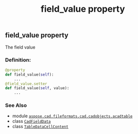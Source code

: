﻿---
title: field_value property
second_title: Aspose.CAD for Python via .NET API References
description: 
type: docs
weight: 60
url: /python-net/aspose.cad.fileformats.cad.cadobjects.acadtable/tabledatacellcontent/field_value/
is_root: false
---

## field_value property


The field value
### Definition:
```python
@property
def field_value(self):
    ...
@field_value.setter
def field_value(self, value):
    ...
```

### See Also
* module [`aspose.cad.fileformats.cad.cadobjects.acadtable`](../../)
* class [`CadFieldData`](/cad/python-net/aspose.cad.fileformats.cad.cadobjects.field/cadfielddata)
* class [`TableDataCellContent`](/cad/python-net/aspose.cad.fileformats.cad.cadobjects.acadtable/tabledatacellcontent)
